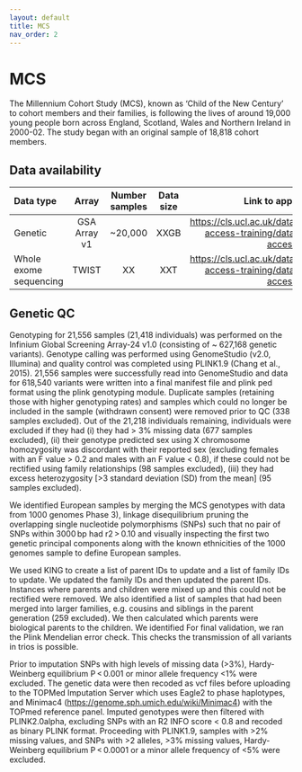 ```yaml
---
layout: default
title: MCS
nav_order: 2
---
```


# **MCS**

The Millennium Cohort Study (MCS), known as ‘Child of the New Century’ to cohort members and their families, is following the lives of around 19,000 young people born across England, Scotland, Wales and Northern Ireland in 2000-02. The study began with an original sample of 18,818 cohort members.

## Data availability 

| Data type       | Array       |Number samples |Data size   | Link to apply        |
| :---            |    :----:   |    :----:     |    :----:  |          ---:        |
| Genetic         | GSA Array v1   | ~20,000          | XXGB       |https://cls.ucl.ac.uk/data-access-training/data-access/ |
| Whole exome sequencing| TWIST  | XX           | XXT       |https://cls.ucl.ac.uk/data-access-training/data-access/ |


## Genetic QC

Genotyping for 21,556 samples (21,418 individuals) was performed on the Infinium Global Screening Array-24 v1.0 (consisting of ~ 627,168 genetic variants). Genotype calling was performed using GenomeStudio (v2.0, Illumina) and quality control was completed using PLINK1.9 (Chang et al., 2015). 21,556 samples were successfully read into GenomeStudio and data for 618,540 variants were written into a final manifest file and plink ped format using the plink genotyping module. Duplicate samples (retaining those with higher genotyping rates) and samples which could no longer be included in the sample (withdrawn consent) were removed prior to QC (338 samples excluded). Out of the 21,218 individuals remaining, individuals were excluded if they had (i) they had > 3% missing data (677 samples excluded), (ii) their genotype predicted sex using X chromosome homozygosity was discordant with their reported sex (excluding females with an F value > 0.2 and males with an F value < 0.8), if these could not be rectified using family relationships (98 samples excluded), (iii) they had excess heterozygosity [>3 standard deviation (SD) from the mean] (95 samples excluded). 

We identified European samples by merging the MCS genotypes with data from 1000 genomes Phase 3), linkage disequilibrium pruning the overlapping single nucleotide polymorphisms (SNPs) such that no pair of SNPs within 3000 bp had r2 > 0.10 and visually inspecting the first two genetic principal components along with the known ethnicities of the 1000 genomes sample to define European samples.

We used KING to create a list of parent IDs to update and a list of family IDs to update. We updated the family IDs and then updated the parent IDs. Instances where parents and children were mixed up and this could not be rectified were removed. We also identified a list of samples that had been merged into larger families, e.g. cousins and siblings in the parent generation (259 excluded). We then calculated which parents were biological parents to the children. We identified  For final validation, we ran the Plink Mendelian error check. This checks the transmission of all variants in trios is possible.

Prior to imputation SNPs with high levels of missing data (>3%), Hardy-Weinberg equilibrium P < 0.001 or minor allele frequency <1% were excluded. The genetic data were then recoded as vcf files before uploading to the TOPMed Imputation Server which uses Eagle2 to phase haplotypes, and Minimac4 (https://genome.sph.umich.edu/wiki/Minimac4) with the TOPmed reference panel. Imputed genotypes were then filtered with PLINK2.0alpha, excluding SNPs with an R2 INFO score < 0.8 and recoded as binary PLINK format. Proceeding with PLINK1.9, samples with >2% missing values, and SNPs with >2 alleles, >3% missing values, Hardy-Weinberg equilibrium P < 0.0001 or a minor allele frequency of <5% were excluded. 
